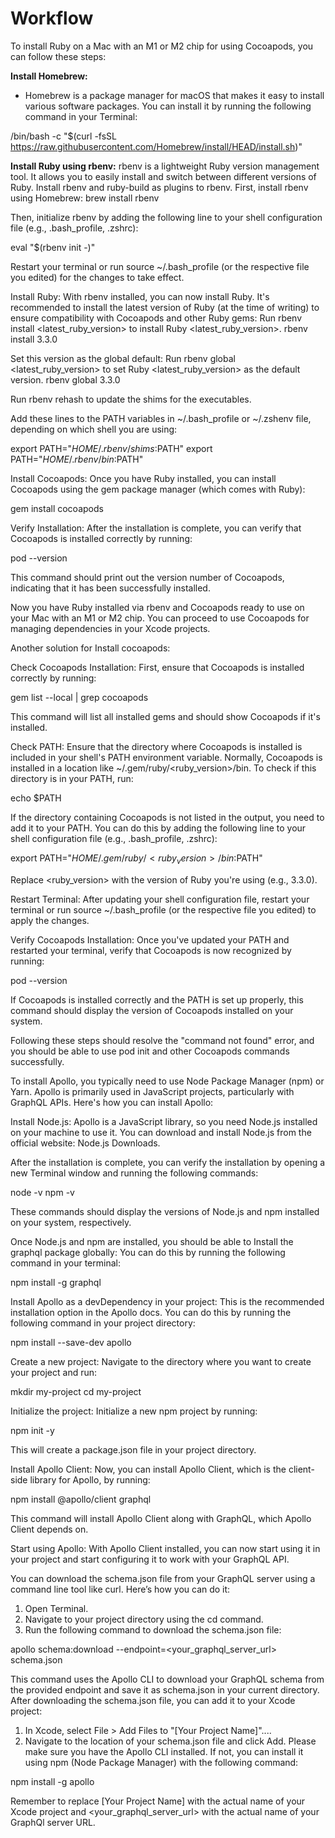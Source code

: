 # Workflow

To install Ruby on a Mac with an M1 or M2 chip for using Cocoapods, you can follow these steps:

**Install Homebrew:** 
- Homebrew is a package manager for macOS that makes it easy to install various software packages. You can install it by running the following command in your Terminal:

/bin/bash -c "$(curl -fsSL https://raw.githubusercontent.com/Homebrew/install/HEAD/install.sh)"

**Install Ruby using rbenv:** 
rbenv is a lightweight Ruby version management tool. It allows you to easily install and switch between different versions of Ruby. Install rbenv and ruby-build as plugins to rbenv. First, install rbenv using Homebrew:
brew install rbenv

Then, initialize rbenv by adding the following line to your shell configuration file (e.g., .bash_profile, .zshrc):

eval "$(rbenv init -)"

Restart your terminal or run source ~/.bash_profile (or the respective file you edited) for the changes to take effect.

Install Ruby: With rbenv installed, you can now install Ruby. It's recommended to install the latest version of Ruby (at the time of writing) to ensure compatibility with Cocoapods and other Ruby gems:
Run rbenv install <latest_ruby_version> to install Ruby <latest_ruby_version>.
rbenv install 3.3.0

Set this version as the global default:
Run rbenv global <latest_ruby_version> to set Ruby <latest_ruby_version> as the default version.
rbenv global 3.3.0

Run rbenv rehash to update the shims for the executables.

Add these lines to the PATH variables in ~/.bash_profile or ~/.zshenv file, depending on
which shell you are using:

export PATH="$HOME/.rbenv/shims:$PATH"
export PATH="$HOME/.rbenv/bin:$PATH"

Install Cocoapods: Once you have Ruby installed, you can install Cocoapods using the gem package manager (which comes with Ruby):

gem install cocoapods

Verify Installation: After the installation is complete, you can verify that Cocoapods is installed correctly by running:

pod --version

This command should print out the version number of Cocoapods, indicating that it has been successfully installed.

Now you have Ruby installed via rbenv and Cocoapods ready to use on your Mac with an M1 or M2 chip. You can proceed to use Cocoapods for managing dependencies in your Xcode projects.

Another solution for Install cocoapods:

Check Cocoapods Installation: First, ensure that Cocoapods is installed correctly by running:

gem list --local | grep cocoapods

This command will list all installed gems and should show Cocoapods if it's installed.

Check PATH: Ensure that the directory where Cocoapods is installed is included in your shell's PATH environment variable. Normally, Cocoapods is installed in a location like ~/.gem/ruby/<ruby_version>/bin. To check if this directory is in your PATH, run:

echo $PATH

If the directory containing Cocoapods is not listed in the output, you need to add it to your PATH. You can do this by adding the following line to your shell configuration file (e.g., .bash_profile, .zshrc):

export PATH="$HOME/.gem/ruby/<ruby_version>/bin:$PATH"

Replace <ruby_version> with the version of Ruby you're using (e.g., 3.3.0).

Restart Terminal: After updating your shell configuration file, restart your terminal or run source ~/.bash_profile (or the respective file you edited) to apply the changes.

Verify Cocoapods Installation: Once you've updated your PATH and restarted your terminal, verify that Cocoapods is now recognized by running:

pod --version

If Cocoapods is installed correctly and the PATH is set up properly, this command should display the version of Cocoapods installed on your system.

Following these steps should resolve the "command not found" error, and you should be able to use pod init and other Cocoapods commands successfully.

To install Apollo, you typically need to use Node Package Manager (npm) or Yarn. Apollo is primarily used in JavaScript projects, particularly with GraphQL APIs. Here's how you can install Apollo:

Install Node.js: Apollo is a JavaScript library, so you need Node.js installed on your machine to use it. You can download and install Node.js from the official website: Node.js Downloads.

After the installation is complete, you can verify the installation by opening a new Terminal window and
running the following commands:

node -v
npm -v

These commands should display the versions of Node.js and npm installed on your system, respectively.

Once Node.js and npm are installed, you should be able to Install the graphql package globally: You can do this by running the following command in your
terminal:

npm install -g graphql

Install Apollo as a devDependency in your project: This is the recommended installation option in the
Apollo docs. You can do this by running the following command in your project directory:

npm install --save-dev apollo

Create a new project: Navigate to the directory where you want to create your project and run:

mkdir my-project
cd my-project

Initialize the project: Initialize a new npm project by running:

npm init -y

This will create a package.json file in your project directory.

Install Apollo Client: Now, you can install Apollo Client, which is the client-side library for Apollo, by running:

npm install @apollo/client graphql

This command will install Apollo Client along with GraphQL, which Apollo Client depends on.

Start using Apollo: With Apollo Client installed, you can now start using it in your project and start configuring it to work with your GraphQL API.

You can download the schema.json file from your GraphQL server using a command line tool like curl.
Here’s how you can do it:
1. Open Terminal.
2. Navigate to your project directory using the cd command.
3. Run the following command to download the schema.json file:

apollo schema:download --endpoint=<your_graphql_server_url> schema.json

This command uses the Apollo CLI to download your GraphQL schema from the provided endpoint and save it
as schema.json in your current directory.
After downloading the schema.json file, you can add it to your Xcode project:
1. In Xcode, select File > Add Files to "[Your Project Name]"....
2. Navigate to the location of your schema.json file and click Add.
Please make sure you have the Apollo CLI installed. If not, you can install it using npm (Node Package Manager) with the following command:

npm install -g apollo

Remember to replace [Your Project Name] with the actual name of your Xcode project and <your_graphql_server_url> with the actual name of your GraphQl server URL.
